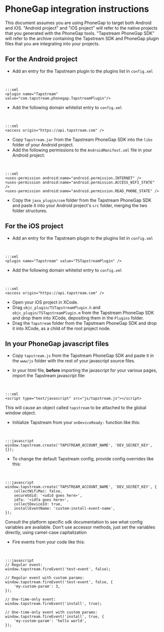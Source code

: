 # PhoneGap integration instructions

This document assumes you are using PhoneGap to target both Android and iOS.  "Android project" and "iOS project" will refer
to the native projects that you generated with the PhoneGap tools. "Tapstream PhoneGap SDK" will refer to the archive containing
the Tapstream SDK and PhoneGap plugin files that you are integrating into your projects.


## For the Android project

* Add an entry for the Tapstream plugin to the plugins list in `config.xml`

&nbsp;

	:::xml
	<plugin name="Tapstream" value="com.tapstream.phonegap.TapstreamPlugin"/>

* Add the following domain whitelist entry to `config.xml`

&nbsp;

	:::xml
	<access origin="https://api.tapstream.com" />

* Copy `Tapstream.jar` from the Tapstream PhoneGap SDK into the `libs` folder of your Android project.
* Add the following permissions to the `AndroidManifest.xml` file in your Android project:

&nbsp;

	:::xml
	<uses-permission android:name="android.permission.INTERNET" />
	<uses-permission android:name="android.permission.ACCESS_WIFI_STATE" />
	<uses-permission android:name="android.permission.READ_PHONE_STATE" />

* Copy the `java_plugin/com` folder from the Tapstream PhoneGap SDK and paste it into your Android project's `src` folder,
merging the two folder structures.



## For the iOS project

* Add an entry for the Tapstream plugin to the plugins list in `config.xml`

&nbsp;

	:::xml
	<plugin name="Tapstream" value="TSTapstreamPlugin" />

* Add the following domain whitelist entry to `config.xml`

&nbsp;

	:::xml
	<access origin="https://api.tapstream.com" />

* Open your iOS project in XCode.
* Drag `objc_plugin/TSTapstreamPlugin.h` and `objc_plugin/TSTapstreamPlugin.m` from the Tapstream PhoneGap SDK
and drop them into XCode, depositing them in the `Plugins` folder.
* Drag the `Tapstream` folder from the Tapstream PhoneGap SDK and drop it into XCode, as a child of the root project node.



## In your PhoneGap javascript files

* Copy `tapstream.js` from the Tapstream PhoneGap SDK and paste it in the `www/js` folder with the rest of your javascript source files.

* In your html file, __before__ importing the javascript for your various pages, import the Tapstream javascript file:

&nbsp;

	:::xml
	<script type="text/javascript" src="js/tapstream.js"></script>

This will cause an object called `tapstream` to be attached to the global window object.

* Initialize Tapstream from your `onDeviceReady:` function like this:

&nbsp;

	:::javascript
	window.tapstream.create('TAPSTREAM_ACCOUNT_NAME', 'DEV_SECRET_KEY', {});

* To change the default Tapstream config, provide config overrides like this:

&nbsp;

	:::javascript
	window.tapstream.create('TAPSTREAM_ACCOUNT_NAME', 'DEV_SECRET_KEY', {
		collectWifiMac: false,
		secureUdid: '<udid goes here>',
		idfa: '<idfa goes here>',
		collectDeviceId: true,
		installEventName: 'custom-install-event-name',
	});

Consult the platform specific sdk documentation to see what config variables are available.  Don't use accessor methods, just set the variables directly, using camel-case capitalization



* Fire events from your code like this:

&nbsp;

	:::javascript
	// Regular event:
	window.tapstream.fireEvent('test-event', false);
	
	// Regular event with custom params:
	window.tapstream.fireEvent('test-event', false, {
	    'my-custom-param': 3,
	});

	// One-time-only event:
	window.tapstream.fireEvent('install', true);
	
	// One-time-only event with custom params:
	window.tapstream.fireEvent('install', true, {
	    'my-custom-param': 'hello world',
	});
